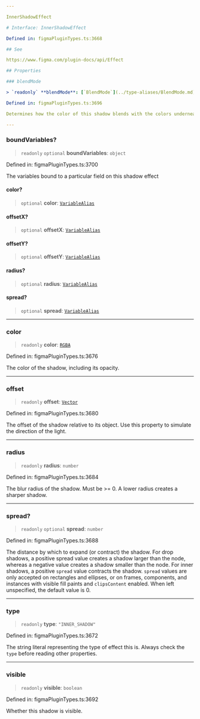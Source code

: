 ```yaml
---

InnerShadowEffect

# Interface: InnerShadowEffect

Defined in: figmaPluginTypes.ts:3668

## See

https://www.figma.com/plugin-docs/api/Effect

## Properties

### blendMode

> `readonly` **blendMode**: [`BlendMode`](../type-aliases/BlendMode.md)

Defined in: figmaPluginTypes.ts:3696

Determines how the color of this shadow blends with the colors underneath it. The typical default value is "NORMAL".

---
```


### boundVariables?

> `readonly` `optional` **boundVariables**: `object`

Defined in: figmaPluginTypes.ts:3700

The variables bound to a particular field on this shadow effect

#### color?

> `optional` **color**: [`VariableAlias`](VariableAlias.md)

#### offsetX?

> `optional` **offsetX**: [`VariableAlias`](VariableAlias.md)

#### offsetY?

> `optional` **offsetY**: [`VariableAlias`](VariableAlias.md)

#### radius?

> `optional` **radius**: [`VariableAlias`](VariableAlias.md)

#### spread?

> `optional` **spread**: [`VariableAlias`](VariableAlias.md)

---

### color

> `readonly` **color**: [`RGBA`](RGBA.md)

Defined in: figmaPluginTypes.ts:3676

The color of the shadow, including its opacity.

---

### offset

> `readonly` **offset**: [`Vector`](Vector.md)

Defined in: figmaPluginTypes.ts:3680

The offset of the shadow relative to its object. Use this property to simulate the direction of the light.

---

### radius

> `readonly` **radius**: `number`

Defined in: figmaPluginTypes.ts:3684

The blur radius of the shadow. Must be >= 0. A lower radius creates a sharper shadow.

---

### spread?

> `readonly` `optional` **spread**: `number`

Defined in: figmaPluginTypes.ts:3688

The distance by which to expand (or contract) the shadow. For drop shadows, a positive spread value creates a shadow larger than the node, whereas a negative value creates a shadow smaller than the node. For inner shadows, a positive `spread` value contracts the shadow. `spread` values are only accepted on rectangles and ellipses, or on frames, components, and instances with visible fill paints and `clipsContent` enabled. When left unspecified, the default value is 0.

---

### type

> `readonly` **type**: `"INNER_SHADOW"`

Defined in: figmaPluginTypes.ts:3672

The string literal representing the type of effect this is. Always check the `type` before reading other properties.

---

### visible

> `readonly` **visible**: `boolean`

Defined in: figmaPluginTypes.ts:3692

Whether this shadow is visible.
